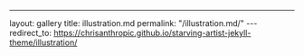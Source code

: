 ---
layout: gallery
title: illustration.md
permalink: "/illustration.md/"
--- redirect_to: https://chrisanthropic.github.io/starving-artist-jekyll-theme/illustration/
